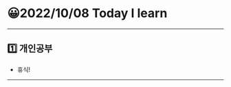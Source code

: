# 😀2022/10/08 Today I learn
-------------------------
## 1️⃣ 개인공부
  * 휴식!
-------------------------
